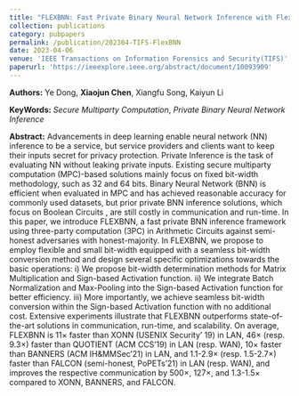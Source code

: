 ```yaml
---
title: "FLEXBNN: Fast Private Binary Neural Network Inference with Flexible Bit-Width"
collection: publications
category: pubpapers
permalink: /publication/202304-TIFS-FlexBNN
date: 2023-04-06
venue: 'IEEE Transactions on Information Forensics and Security(TIFS)'
paperurl: 'https://ieeexplore.ieee.org/abstract/document/10093909'
---
```

**Authors:** Ye Dong, **Xiaojun Chen**, Xiangfu Song, Kaiyun Li

**KeyWords:** *Secure Multiparty Computation*, *Private Binary Neural Network Inference*

**Abstract:** Advancements in deep learning enable neural network (NN) inference to be a service, but service providers and clients want to keep their inputs secret for privacy protection. Private Inference is the task of evaluating NN without leaking private inputs. Existing secure multiparty computation (MPC)-based solutions mainly focus on fixed bit-width methodology, such as 32 and 64 bits. Binary Neural Network (BNN) is efficient when evaluated in MPC and has achieved reasonable accuracy for commonly used datasets, but prior private BNN inference solutions, which focus on Boolean Circuits , are still costly in communication and run-time. In this paper, we introduce FLEXBNN, a fast private BNN inference framework using three-party computation (3PC) in Arithmetic Circuits against semi-honest adversaries with honest-majority. In FLEXBNN, we propose to employ flexible and small bit-width equipped with a seamless bit-width conversion method and design several specific optimizations towards the basic operations: i) We propose bit-width determination methods for Matrix Multiplication and Sign-based Activation function. ii) We integrate Batch Normalization and Max-Pooling into the Sign-based Activation function for better efficiency. iii) More importantly, we achieve seamless bit-width conversion within the Sign-based Activation function with no additional cost. Extensive experiments illustrate that FLEXBNN outperforms state-of-the-art solutions in communication, run-time, and scalability. On average, FLEXBNN is 11× faster than XONN (USENIX Security’ 19) in LAN, 46× (resp. 9.3×) faster than QUOTIENT (ACM CCS’19) in LAN (resp. WAN), 10× faster than BANNERS (ACM IH&MMSec’21) in LAN, and 1.1-2.9× (resp. 1.5-2.7×) faster than FALCON (semi-honest, PoPETs’21) in LAN (resp. WAN), and improves the respective communication by 500×, 127×, and 1.3-1.5× compared to XONN, BANNERS, and FALCON.
